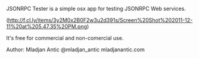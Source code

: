 JSONRPC Tester is a simple osx app for testing JSONRPC Web services.

(http://f.cl.ly/items/3y2M0x2B0F2w3u2d391s/Screen%20Shot%202011-12-11%20at%205.47.35%20PM.png)

It's free for commercial and non-comercial use.

Author: 
Mladjan Antic
@mladjan_antic
mladjanantic.com